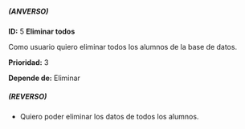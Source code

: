##### (ANVERSO)
**ID:** 5 **Eliminar todos**

Como usuario quiero eliminar todos los alumnos de la base de datos.

**Prioridad:** 3

**Depende de:** Eliminar

##### (REVERSO)
* Quiero poder eliminar los datos de todos los alumnos.
